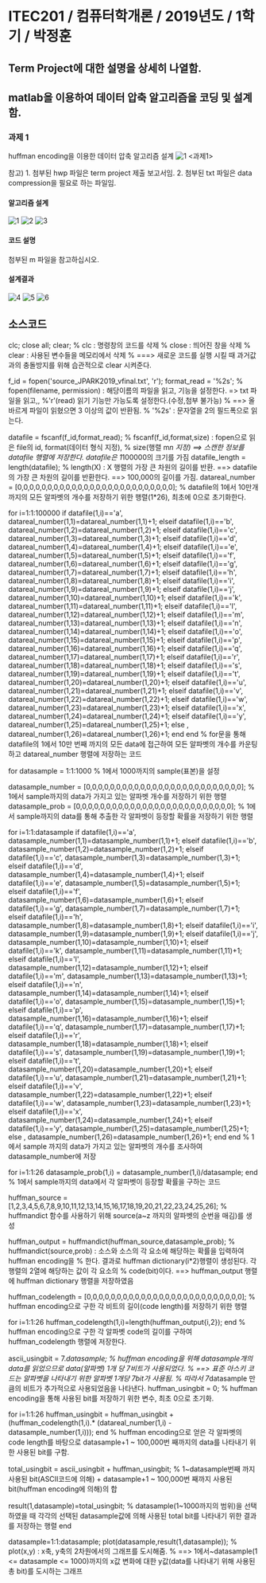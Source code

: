 # ITEC201 / 컴퓨터학개론 / 2019년도 / 1학기 / 박정훈
## Term Project에 대한 설명을 상세히 나열함.
## matlab을 이용하여 데이터 압축 알고리즘을 코딩 및 설계함.

### 과제 1
huffman encoding을 이용한 데이터 압축 알고리즘 설계
![1](https://user-images.githubusercontent.com/58419421/69968484-dcdf8780-155d-11ea-9709-1880eb5487c0.jpg)
<과제1>

참고) 1. 첨부된 hwp 파일은 term project 제출 보고서임.
      2. 첨부된 txt 파일은 data compression을 필요로 하는 파일임. 

#### 알고리즘 설계
![1](https://user-images.githubusercontent.com/58419421/69973225-7c087d00-1566-11ea-9c8b-d9b8e6e2d858.jpg)
![2](https://user-images.githubusercontent.com/58419421/69973224-7c087d00-1566-11ea-9228-7961126c441a.jpg)
![3](https://user-images.githubusercontent.com/58419421/69973227-7c087d00-1566-11ea-9c61-86ecb94bce10.jpg)

#### 코드 설명
첨부된 m 파일을 참고하십시오.

#### 설계결과
![4](https://user-images.githubusercontent.com/58419421/69973228-7ca11380-1566-11ea-94a5-5083e73b6655.jpg)
![5](https://user-images.githubusercontent.com/58419421/69973229-7ca11380-1566-11ea-8464-451f3960f302.jpg)
![6](https://user-images.githubusercontent.com/58419421/69973532-fdf8a600-1566-11ea-8532-ea89f58529a6.jpg)


## 소스코드
clc; close all; clear;
% clc : 명령창의 코드를 삭제
% close : 띄어진 창을 삭제
% clear : 사용된 변수들을 메모리에서 삭제
% ===> 새로운 코드를 실행 시킬    때 과거값과의 충돌방지를 위해 습관적으로 clear 시켜준다.

f_id = fopen('source_JPARK2019_vfinal.txt', 'r');
format_read = '%2s';
% fopen(filename, permission) : 해당이름의 파일을 읽고, 기능을 설정한다. => txt 파일을 읽고,,
%'r'(read) 읽기 기능만 가능도록 설정한다.(수정,첨부 불가능)
% ==> 올바르게 파일이 읽혔으면 3 이상의 값이 반환됨.
% '%2s' : 문자열을 2의 필드폭으로 읽는다.

datafile = fscanf(f_id,format_read);
% fscanf(f_id,format,size) : fopen으로 읽은 file의 id, format(데이터 형식 지정),
% size(행렬 m*n 지정) ==> 스캔한 정보를 datafile 행렬에 저장한다. datafile은 1*100000의 크기를 가짐
datafile_length = length(datafile);
% length(X) : X 행렬의 가장 큰 차원의 길이를 반환. ==> datafile의 가장 큰 차원의 길이를 반환한다. ==> 100,000의 길이를 가짐.
datareal_number = [0,0,0,0,0,0,0,0,0,0,0,0,0,0,0,0,0,0,0,0,0,0,0,0,0,0];
% datafile의 1에서 10만개 까지의 모든 알파벳의 개수를 저장하기 위한 행렬(1*26), 최초에 0으로 초기화한다.

for i=1:1:100000 
    if datafile(1,i)=='a', datareal_number(1,1)=datareal_number(1,1)+1;
    elseif datafile(1,i)=='b', datareal_number(1,2)=datareal_number(1,2)+1;
    elseif datafile(1,i)=='c', datareal_number(1,3)=datareal_number(1,3)+1;
    elseif datafile(1,i)=='d', datareal_number(1,4)=datareal_number(1,4)+1;
    elseif datafile(1,i)=='e', datareal_number(1,5)=datareal_number(1,5)+1;
    elseif datafile(1,i)=='f', datareal_number(1,6)=datareal_number(1,6)+1;
    elseif datafile(1,i)=='g', datareal_number(1,7)=datareal_number(1,7)+1;
    elseif datafile(1,i)=='h', datareal_number(1,8)=datareal_number(1,8)+1;
    elseif datafile(1,i)=='i', datareal_number(1,9)=datareal_number(1,9)+1;
    elseif datafile(1,i)=='j', datareal_number(1,10)=datareal_number(1,10)+1;
    elseif datafile(1,i)=='k', datareal_number(1,11)=datareal_number(1,11)+1;
    elseif datafile(1,i)=='l', datareal_number(1,12)=datareal_number(1,12)+1;
    elseif datafile(1,i)=='m', datareal_number(1,13)=datareal_number(1,13)+1;
    elseif datafile(1,i)=='n', datareal_number(1,14)=datareal_number(1,14)+1;
    elseif datafile(1,i)=='o', datareal_number(1,15)=datareal_number(1,15)+1;
    elseif datafile(1,i)=='p', datareal_number(1,16)=datareal_number(1,16)+1;
    elseif datafile(1,i)=='q', datareal_number(1,17)=datareal_number(1,17)+1;
    elseif datafile(1,i)=='r', datareal_number(1,18)=datareal_number(1,18)+1;
    elseif datafile(1,i)=='s', datareal_number(1,19)=datareal_number(1,19)+1;
    elseif datafile(1,i)=='t', datareal_number(1,20)=datareal_number(1,20)+1;
    elseif datafile(1,i)=='u', datareal_number(1,21)=datareal_number(1,21)+1;
    elseif datafile(1,i)=='v', datareal_number(1,22)=datareal_number(1,22)+1;
    elseif datafile(1,i)=='w', datareal_number(1,23)=datareal_number(1,23)+1;
    elseif datafile(1,i)=='x', datareal_number(1,24)=datareal_number(1,24)+1;
    elseif datafile(1,i)=='y', datareal_number(1,25)=datareal_number(1,25)+1;
    else                     , datareal_number(1,26)=datareal_number(1,26)+1;
    end
end
% for문을 통해 datafile의 1에서 10만 번째 까지의 모든 data에 접근하여 모든 알파벳의 개수를 카운팅하고 datareal_number 행렬에 저장하는 코드

for datasample = 1:1:1000 
    % 1에서 1000까지의 sample(표본)을 설정
    
datasample_number = [0,0,0,0,0,0,0,0,0,0,0,0,0,0,0,0,0,0,0,0,0,0,0,0,0,0];
% 1에서 sample까지의 data가 가지고 있는 알파벳 개수를 저장하기 위한 행렬
datasample_prob = [0,0,0,0,0,0,0,0,0,0,0,0,0,0,0,0,0,0,0,0,0,0,0,0,0,0];
% 1에서 sample까지의 data를 통해 추출한 각 알파벳이 등장할 확률을 저장하기 위한 행렬

for i=1:1:datasample
    if datafile(1,i)=='a', datasample_number(1,1)=datasample_number(1,1)+1;
    elseif datafile(1,i)=='b', datasample_number(1,2)=datasample_number(1,2)+1;
    elseif datafile(1,i)=='c', datasample_number(1,3)=datasample_number(1,3)+1;
    elseif datafile(1,i)=='d', datasample_number(1,4)=datasample_number(1,4)+1;
    elseif datafile(1,i)=='e', datasample_number(1,5)=datasample_number(1,5)+1;
    elseif datafile(1,i)=='f', datasample_number(1,6)=datasample_number(1,6)+1;
    elseif datafile(1,i)=='g', datasample_number(1,7)=datasample_number(1,7)+1;
    elseif datafile(1,i)=='h', datasample_number(1,8)=datasample_number(1,8)+1;
    elseif datafile(1,i)=='i', datasample_number(1,9)=datasample_number(1,9)+1;
    elseif datafile(1,i)=='j', datasample_number(1,10)=datasample_number(1,10)+1;
    elseif datafile(1,i)=='k', datasample_number(1,11)=datasample_number(1,11)+1;
    elseif datafile(1,i)=='l', datasample_number(1,12)=datasample_number(1,12)+1;
    elseif datafile(1,i)=='m', datasample_number(1,13)=datasample_number(1,13)+1;
    elseif datafile(1,i)=='n', datasample_number(1,14)=datasample_number(1,14)+1;
    elseif datafile(1,i)=='o', datasample_number(1,15)=datasample_number(1,15)+1;
    elseif datafile(1,i)=='p', datasample_number(1,16)=datasample_number(1,16)+1;
    elseif datafile(1,i)=='q', datasample_number(1,17)=datasample_number(1,17)+1;
    elseif datafile(1,i)=='r', datasample_number(1,18)=datasample_number(1,18)+1;
    elseif datafile(1,i)=='s', datasample_number(1,19)=datasample_number(1,19)+1;
    elseif datafile(1,i)=='t', datasample_number(1,20)=datasample_number(1,20)+1;
    elseif datafile(1,i)=='u', datasample_number(1,21)=datasample_number(1,21)+1;
    elseif datafile(1,i)=='v', datasample_number(1,22)=datasample_number(1,22)+1;
    elseif datafile(1,i)=='w', datasample_number(1,23)=datasample_number(1,23)+1;
    elseif datafile(1,i)=='x', datasample_number(1,24)=datasample_number(1,24)+1;
    elseif datafile(1,i)=='y', datasample_number(1,25)=datasample_number(1,25)+1;
    else                     , datasample_number(1,26)=datasample_number(1,26)+1;
    end
end
% 1에서 sample 까지의 data가 가지고 있는 알파벳의 개수를 조사하여 datasample_number에 저장

for i=1:1:26
    datasample_prob(1,i) = datasample_number(1,i)/datasample;
end
% 1에서 sample까지의 data에서 각 알파벳이 등장할 확률을 구하는 코드

huffman_source = [1,2,3,4,5,6,7,8,9,10,11,12,13,14,15,16,17,18,19,20,21,22,23,24,25,26];
% huffmandict 함수를 사용하기 위해 source(a~z 까지의 알파벳의 순번을 매김)를 생성

huffman_output = huffmandict(huffman_source,datasample_prob);
% huffmandict(source,prob) : 소스와 소스의 각 요소에 해당하는 확률을 입력하여 huffman encoding을
% 한다. 결과로 huffman dictionary(i*2)행렬이 생성된다. 각 행렬의 2열에 해당하는 값이 각 요소의
% code(bit)이다. ==> huffman_output 행렬에 huffman dictionary 행렬을 저장하였음

huffman_codelength = [0,0,0,0,0,0,0,0,0,0,0,0,0,0,0,0,0,0,0,0,0,0,0,0,0,0];
% huffman encoding으로 구한 각 비트의 길이(code length)를 저장하기 위한 행렬

for i=1:1:26
    huffman_codelength(1,i)=length(huffman_output{i,2});
end
% huffman encoding으로 구한 각 알파벳 code의 길이를 구하여 huffman_codelength 행렬에 저장한다.

ascii_usingbit = 7.*datasample;
% huffman encoding을 위해 datasample개의 data를 읽었으므로 data(알파벳) 1개 당 7비트가 사용되었다.
% ==> 표준 아스키 코드는 알파벳을 나타내기 위한 알파벳 1개당 7bit가 사용됨.
% 따라서 7*datasample 만큼의 비트가 추가적으로 사용되었음을 나타낸다.
huffman_usingbit = 0;
% huffman encoding을 통해 사용된 bit를 저장하기 위한 변수, 최초 0으로 초기화.

for i=1:1:26
huffman_usingbit = huffman_usingbit + (huffman_codelength(1,i).* (datareal_number(1,i) - datasample_number(1,i)));
end
% huffman encoding으로 얻은 각 알파벳의 code length를 바탕으로 datasample+1 ~ 100,000번 째까지의 data를 나타내기 위한 사용된 bit를 구함.

total_usingbit = ascii_usingbit + huffman_usingbit;
% 1~datasample번째 까지 사용된 bit(ASCII코드에 의해) + datasample+1 ~ 100,000번 째까지 사용된 bit(huffman encoding에 의해)의 합

result(1,datasample)=total_usingbit;
% datasample(1~1000까지의 범위)을 선택하였을 때 각각의 선택된 datasample값에 의해 사용된 total bit를 나타내기 위한 결과를 저장하는 행렬
end

datasample=1:1:datasample;
plot(datasample,result(1,datasample));
% plot(x,y) : x축, y축의 2차원에서의 그래프를 도시해줌.
% ==> 1에서~datasample(1 <= datasample <= 1000)까지의 x값 변화에 대한 y값(data를 나타내기 위해 사용된 총 bit)를 도시하는 그래프
